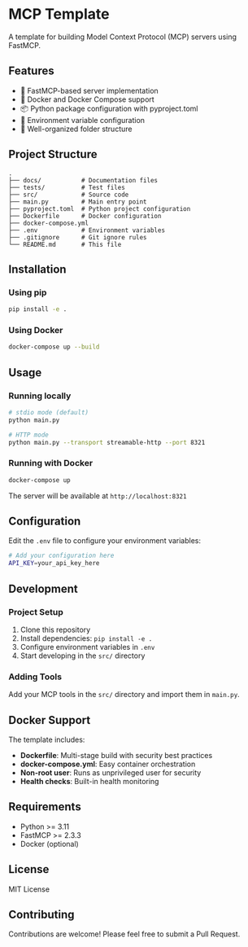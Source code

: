 # MCP Template

A template for building Model Context Protocol (MCP) servers using FastMCP.

## Features

- 🚀 FastMCP-based server implementation
- 🐳 Docker and Docker Compose support
- 📦 Python package configuration with pyproject.toml
- 🔧 Environment variable configuration
- 📁 Well-organized folder structure

## Project Structure

```
.
├── docs/           # Documentation files
├── tests/          # Test files
├── src/            # Source code
├── main.py         # Main entry point
├── pyproject.toml  # Python project configuration
├── Dockerfile      # Docker configuration
├── docker-compose.yml
├── .env            # Environment variables
├── .gitignore      # Git ignore rules
└── README.md       # This file
```

## Installation

### Using pip

```bash
pip install -e .
```

### Using Docker

```bash
docker-compose up --build
```

## Usage

### Running locally

```bash
# stdio mode (default)
python main.py

# HTTP mode
python main.py --transport streamable-http --port 8321
```

### Running with Docker

```bash
docker-compose up
```

The server will be available at `http://localhost:8321`

## Configuration

Edit the `.env` file to configure your environment variables:

```bash
# Add your configuration here
API_KEY=your_api_key_here
```

## Development

### Project Setup

1. Clone this repository
2. Install dependencies: `pip install -e .`
3. Configure environment variables in `.env`
4. Start developing in the `src/` directory

### Adding Tools

Add your MCP tools in the `src/` directory and import them in `main.py`.

## Docker Support

The template includes:

- **Dockerfile**: Multi-stage build with security best practices
- **docker-compose.yml**: Easy container orchestration
- **Non-root user**: Runs as unprivileged user for security
- **Health checks**: Built-in health monitoring

## Requirements

- Python >= 3.11
- FastMCP >= 2.3.3
- Docker (optional)

## License

MIT License

## Contributing

Contributions are welcome! Please feel free to submit a Pull Request.

